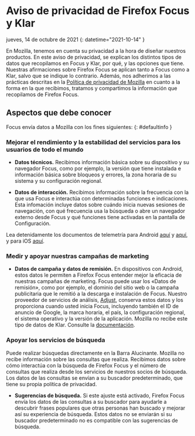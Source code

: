 # Aviso de privacidad de Firefox Focus y Klar

jueves, 14 de octubre de 2021
{: datetime="2021-10-14" }

En Mozilla, tenemos en cuenta su privacidad a la hora de diseñar nuestros productos. En este aviso de privacidad, se explican los distintos tipos de datos que recopilamos en Focus y Klar, por qué, y las opciones que tiene. Nuestras afirmaciones sobre Firefox Focus se aplican tanto a Focus como a Klar, salvo que se indique lo contrario. Además, nos adherimos a las prácticas descritas en la [Política de privacidad de Mozilla](https://www.mozilla.org/privacy/) en cuanto a la forma en la que recibimos, tratamos y compartimos la información que recopilamos de Firefox Focus. 
 
## Aspectos que debe conocer

Focus envía datos a Mozilla con los fines siguientes: 
{: #defaultinfo }

### Mejorar el rendimiento y la estabilidad del servicios para los usuarios de todo el mundo 

* __Datos técnicos.__ Recibimos información básica sobre su dispositivo y su navegador Focus, como por ejemplo, la versión que tiene instalada e información básica sobre bloqueos y errores, la zona horaria de su sistema y su configuración regional.

* __Datos de interacción.__ Recibimos información sobre la frecuencia con la que usa Focus e interactúa con determinadas funciones e indicaciones. Esta infomación incluye datos sobre cuándo inicia nuevas sesiones de navegación, con qué frecuencia usa la búsqueda o abre un navegador externo desde Focus y qué funciones tiene activadas en la pantalla de Configuración.

Lea detenidamente los documentos de telemetría para Android [aquí](https://github.com/mozilla-mobile/focus-android/blob/main/docs/Telemetry.md) y [aquí](https://dictionary.telemetry.mozilla.org/apps/focus_android), y para iOS [aquí](https://dictionary.telemetry.mozilla.org/apps/focus_ios).

### Medir y apoyar nuestras campañas de marketing

* __Datos de campaña y datos de remisión.__ En dispositivos con Android, estos datos le permiten a Firefox Focus entender mejor la eficacia de nuestras campañas de marketing. Focus puede usar los «Datos de remisión», como por ejemplo, el dominio del sitio web o la campaña publicitaria que le remitió a la descarga e instalación de Focus. Nuestro proveedor de servicios de análisis, [Adjust](https://www.adjust.com/terms/privacy-policy/), conserva estos datos y los proporciona cuando usted inicia Focus, incluyendo también el ID de anuncio de Google, la marca horaria, el país, la configuración regional, el sistema operativo y la versión de la aplicación. Mozilla no recibe este tipo de datos de Klar. Consulte la [documentación](https://github.com/mozilla-mobile/focus-android/wiki/Adjust-Usage). 

### Apoyar los servicios de búsqueda

Puede realizar búsquedas directamente en la Barra Alucinante. Mozilla no recibe información sobre las consultas que realiza. Recibimos datos sobre cómo interactúa con la búsqueda de Firefox Focus y el número de consultas que realiza desde los servicios de nuestros socios de búsqueda. Los datos de las consultas se envían a su buscador predeterminado, que tiene su propia política de privacidad. 

* __Sugerencias de búsqueda.__ Si este ajuste está activado, Firefox Focus envía los datos de las consultas a su buscador para ayudarle a descubrir frases populares que otras personas han buscado y mejorar así su experiencia de búsqueda. Estos datos no se enviarán si su buscador predeterminado no es compatible con las sugerencias de búsqueda.
